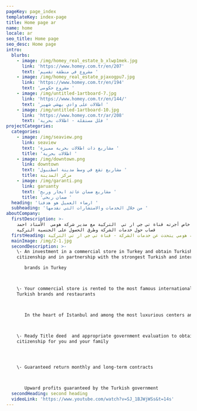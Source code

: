 ```yaml
---
pageKey: page_index
templateKey: index-page
title: Home page ar
name: home
locale: ar
seo_title: Home page
seo_desc: Home page
intro:
  blurbs:
    - image: /img/homey_real_estate_b_xlwp1mek.jpg
      link: 'https://www.homey.com.tr/en/207'
      text: 'مشروع في منطقة تقسيم '
    - image: /img/homey_real_estate_pjaxogpu7.jpg
      link: 'https://www.homey.com.tr/en/194'
      text: 'مشروع حكومي '
    - image: /img/untitled-1artboard-7.jpg
      link: 'https://www.homey.com.tr/en/144/'
      text: 'اطلالات على وادي بهشي شهير '
    - image: /img/untitled-1artboard-10.jpg
      link: 'https://www.homey.com.tr/ar/208'
      text: 'فلل مستقلة - اطلالات بحرية '
projectCategories:
  categories:
    - image: /img/seaview.png
      link: seaview
      text: 'مشاريع ذات اطلالات بحرية مميزة '
      title: 'اطلالات بحرية '
    - image: /img/downtown.png
      link: downtown
      text: 'مشاريع تقع في وسط مدينة اسطنبول '
      title: مركز المدينة
    - image: /img/garanti.png
      link: garuanty
      text: 'مشاريع ضمان عائد ايجار وربح '
      title: 'ضمان ربحي '
  heading: 'ارضاء العميل هو هدفنا '
  subheading: 'من خلال الخدمات والاستشارات التي نقدمها '
aboutCompany:
  firstDescription: >-
    في لقاء خاص أجرته قناة تي جي ار تي  التركية مع مدير شركة هومي  الأستاذ احمد
    قصاب حول خدمات الشركة وطرق الحصول على الجنسية التركية
  firstHeading: مدير شركة هومي يتحدث عن خدمات الشركة - قناة تي جي ار تي التركية
  mainImage: /img/2-1.jpg
  secondDescription: >-
    \- An investment in a commercial store in Turkey and obtain Turkish
    citizenship and in partnership with the strongest Turkish and international 

       brands in Turkey



    \- Your commercial store is rented to the most famous international and
    Turkish brands and restaurants



       In the heart of Istanbul and among the most luxurious centers and malls



    \- Ready Title deed  and appropriate government evaluation to obtain Turkish
    citizenship for you and your family




    \- Guaranteed return monthly and long-term contracts



       Upward profits guaranteed by the Turkish government
  secondHeading: second heading
  videoLink: 'https://www.youtube.com/watch?v=SJ_1BJWjWSs&t=14s'
---
```


